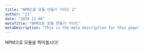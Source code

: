 ```yaml
---
title: "NPM으로 모듈 만들기 가이드 2"
author: "j1"
date: "2019-12-06"
metaTitle: "NPM으로 모듈 만들기 가이드"
metaDescription: "This is the meta description for this page"
---
```


NPM으로 모듈을 찍어봅시다!
